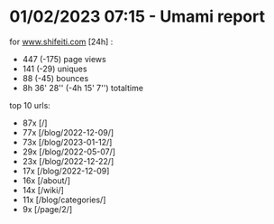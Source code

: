 # 01/02/2023 07:15 - Umami report
for www.shifeiti.com [24h] :

 - 447 (-175) page views
 - 141 (-29) uniques
 - 88 (-45) bounces
 - 8h 36' 28'' (-4h 15' 7'') totaltime


top 10 urls:
 - 87x [/]
 - 77x [/blog/2022-12-09/]
 - 73x [/blog/2023-01-12/]
 - 29x [/blog/2022-05-07/]
 - 23x [/blog/2022-12-22/]
 - 17x [/blog/2022-12-09]
 - 16x [/about/]
 - 14x [/wiki/]
 - 11x [/blog/categories/]
 - 9x [/page/2/]


